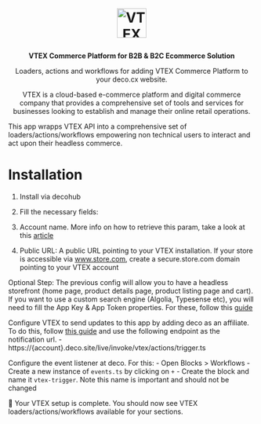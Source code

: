 <h1>
  <p align="center">
    <a href="https://vtex.com/">
      <img alt="VTEX" src="https://github.com/deco-cx/apps/assets/1753396/bede882a-0893-45f0-a777-d693dd9c105a" width="60" />
    </a>
  </p>
</h1>

<p align="center">
  <strong>
    VTEX Commerce Platform for B2B & B2C Ecommerce Solution
  </strong>
</p>
<p align="center">
  Loaders, actions and workflows for adding VTEX Commerce Platform to your deco.cx website.
</p>

<p align="center">
VTEX is a cloud-based e-commerce platform and digital commerce company that provides a comprehensive set of tools and services for businesses looking to establish and manage their online retail operations.

This app wrapps VTEX API into a comprehensive set of loaders/actions/workflows
empowering non technical users to interact and act upon their headless commerce.

</p>

# Installation

1. Install via decohub
2. Fill the necessary fields:

1. Account name. More info on how to retrieve this param, take a look at this
  [article](https://help.vtex.com/en/tutorial/what-is-an-account-name--i0mIGLcg3QyEy8OCicEoC?&utm_source=autocomplete)
2. Public URL: A public URL pointing to your VTEX installation. If your store is
  accessible via www.store.com, create a secure.store.com domain pointing to
  your VTEX account

Optional Step: The previous config will allow you to have a headless storefront
(home page, product details page, product listing page and cart). If you want to
use a custom search engine (Algolia, Typesense etc), you will need to fill the
App Key & App Token properties. For these, follow this
[guide](https://help.vtex.com/tutorial/application-keys--2iffYzlvvz4BDMr6WGUtet#generating-app-keys-in-your-account)

Configure VTEX to send updates to this app by adding deco as an affiliate. To do
this, follow
[this guide](https://help.vtex.com/en/tutorial/configuring-affiliates--tutorials_187?&utm_source=autocomplete)
and use the following endpoint as the notification url. -
https://{account}.deco.site/live/invoke/vtex/actions/trigger.ts

Configure the event listener at deco. For this: - Open Blocks > Workflows -
Create a new instance of `events.ts` by clicking on `+` - Create the block and
name it `vtex-trigger`. Note this name is important and should not be changed

🎉 Your VTEX setup is complete. You should now see VTEX
loaders/actions/workflows available for your sections.
